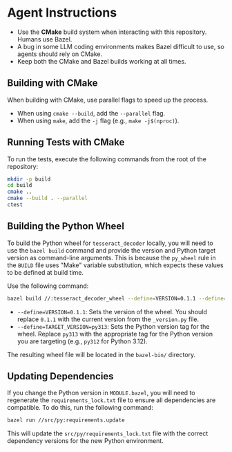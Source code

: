# Agent Instructions

- Use the **CMake** build system when interacting with this repository. Humans use Bazel.
- A bug in some LLM coding environments makes Bazel difficult to use, so agents should rely on CMake.
- Keep both the CMake and Bazel builds working at all times.

## Building with CMake

When building with CMake, use parallel flags to speed up the process.

- When using `cmake --build`, add the `--parallel` flag.
- When using `make`, add the `-j` flag (e.g., `make -j$(nproc)`).

## Running Tests with CMake

To run the tests, execute the following commands from the root of the repository:

```bash
mkdir -p build
cd build
cmake ..
cmake --build . --parallel
ctest
```



## Building the Python Wheel

To build the Python wheel for `tesseract_decoder` locally, you will need to use the `bazel build` command and provide the version and Python target version as command-line arguments. This is because the `py_wheel` rule in the `BUILD` file uses "Make" variable substitution, which expects these values to be defined at build time.

Use the following command:

```bash
bazel build //:tesseract_decoder_wheel --define=VERSION=0.1.1 --define=TARGET_VERSION=py313
```

- `--define=VERSION=0.1.1`: Sets the version of the wheel. You should replace `0.1.1` with the current version from the `_version.py` file.
- `--define=TARGET_VERSION=py313`: Sets the Python version tag for the wheel. Replace `py313` with the appropriate tag for the Python version you are targeting (e.g., `py312` for Python 3.12).

The resulting wheel file will be located in the `bazel-bin/` directory.

## Updating Dependencies

If you change the Python version in `MODULE.bazel`, you will need to regenerate the `requirements_lock.txt` file to ensure all dependencies are compatible. To do this, run the following command:

```bash
bazel run //src/py:requirements.update
```

This will update the `src/py/requirements_lock.txt` file with the correct dependency versions for the new Python environment.
